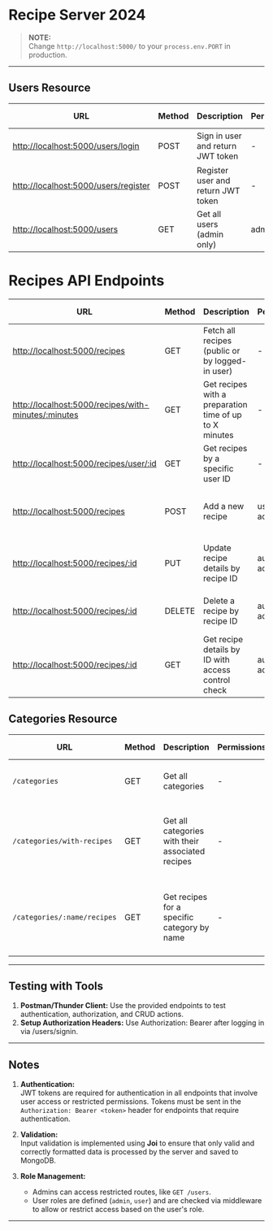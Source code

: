 # Recipe Server 2024

> **NOTE:**  
> Change `http://localhost:5000/` to your `process.env.PORT` in production.

---

## Users Resource

| URL                                  | Method | Description                     | Permissions           | Parameters | Optional Parameters | Body                                                                 | Headers                              | Returns                                                                                  | Status Codes |
|--------------------------------------|--------|---------------------------------|---------------------|------------|--------------------|----------------------------------------------------------------------|--------------------------------------|------------------------------------------------------------------------------------------|--------------|
| [http://localhost:5000/users/login](http://localhost:5000/users/login) | POST   | Sign in user and return JWT token | -                   | -          | -                  | `{ "email": "user@example.com", "password": "yourpassword" }`        | -                                    | `{ "token": "JWT token", "name": "User Name" }`                                        | 200, 401     |
| [http://localhost:5000/users/register](http://localhost:5000/users/register) | POST   | Register user and return JWT token | -                   | -          | -                  | `{ "name": "John", "email": "john@example.com", "password": "yourpassword" }` | -                                    | `{ "message": "User registered successfully" }`                                      | 201, 400     |
| [http://localhost:5000/users](http://localhost:5000/users) | GET    | Get all users (admin only)      | admin               | -          | -                  | -                                                                    | `Authorization: Bearer <token>`      | `{ "users": [ { "name": "John Doe", "email": "john@example.com" } ] }`              | 200, 403     |


# Recipes API Endpoints

| URL                                                                                      | Method | Description                                         | Permissions           | Parameters        | Optional Parameters | Body                                                                                          | Headers                              | Returns                                                                                  | Status Codes |
|------------------------------------------------------------------------------------------|--------|-----------------------------------------------------|---------------------|------------------|--------------------|-----------------------------------------------------------------------------------------------|--------------------------------------|------------------------------------------------------------------------------------------|--------------|
| [http://localhost:5000/recipes](http://localhost:5000/recipes)                       | GET    | Fetch all recipes (public or by logged-in user)      | -                   | -                | ?query=<search_term> | -                                                                                         | -                                    | `{ "recipes": [ { "name": "Chocolate Cake" } ] }`                                      | 200          |
| [http://localhost:5000/recipes/with-minutes/:minutes](http://localhost:5000/recipes/with-minutes/:minutes) | GET    | Get recipes with a preparation time of up to X minutes | -                   | `:minutes`       | -                  | -                                                                                         | -                                    | `{ "recipes": [ { "name": "Chocolate Cake" } ] }`                                      | 200          |
| [http://localhost:5000/recipes/user/:id](http://localhost:5000/recipes/user/:id)      | GET    | Get recipes by a specific user ID                 | -                   | `:id`            | -                  | -                                                                                         | -                                    | `{ "recipes": [ { "name": "Recipe 1" } ] }`                                           | 200          |
| [http://localhost:5000/recipes](http://localhost:5000/recipes)                       | POST   | Add a new recipe                                   | user or admin only  | -                | -                  | `{ "name": "Recipe Name", "description": "Recipe instructions" }`                          | `Authorization: Bearer <token>`      | `{ "message": "Recipe added successfully" }`                                         | 201, 403     |
| [http://localhost:5000/recipes/:id](http://localhost:5000/recipes/:id)                | PUT    | Update recipe details by recipe ID                | author or admin only | `:id`            | -                  | `{ "name": "Updated Recipe Name", "description": "Updated description" }`                 | `Authorization: Bearer <token>`      | `{ "message": "Recipe updated successfully" }`                                       | 200, 403     |
| [http://localhost:5000/recipes/:id](http://localhost:5000/recipes/:id)                | DELETE | Delete a recipe by recipe ID                      | author or admin only | `:id`            | -                  | -                                                                                         | `Authorization: Bearer <token>`      | `{ "message": "Recipe deleted successfully" }`                                       | 204, 403     |
| [http://localhost:5000/recipes/:id](http://localhost:5000/recipes/:id)                | GET    | Get recipe details by ID with access control check | author or admin only | `:id`            | -                  | -                                                                                         | `Authorization: Bearer <token>`      | `{ "recipe": { "name": "Chocolate Cake" } }`                                        | 200          |


## Categories Resource

| URL                                      | Method | Description                                 | Permissions | Parameters   | Optional Parameters | Body | Headers | Returns                                                                                  | Status Codes |
|------------------------------------------|--------|---------------------------------------------|-------------|--------------|--------------------|-------|---------|------------------------------------------------------------------------------------------|--------------|
| `/categories`                             | GET    | Get all categories                         | -           | -            | -                  | -     | -       | `{ "categories": [ { "name": "Desserts" } ] }`                                        | 200          |
| `/categories/with-recipes`                | GET    | Get all categories with their associated recipes | -       | -            | -                  | -     | -       | `{ "categories": [ { "name": "Desserts", "recipes": [ { "name": "Chocolate Cake" } ] } ] }` | 200          |
| `/categories/:name/recipes`               | GET    | Get recipes for a specific category by name | -           | `:name`      | -                  | -     | -       | `{ "categories": [ { "name": "Desserts", "recipes": [ { "name": "Chocolate Cake" } ] } ] }` | 200          |

---

## Testing with Tools

1. **Postman/Thunder Client:** Use the provided endpoints to test authentication, authorization, and CRUD actions.
2. **Setup Authorization Headers:** Use Authorization: Bearer <token> after logging in via /users/signin.

---

## Notes

1. **Authentication:**  
   JWT tokens are required for authentication in all endpoints that involve user access or restricted permissions. Tokens must be sent in the `Authorization: Bearer <token>` header for endpoints that require authentication.

2. **Validation:**  
   Input validation is implemented using **Joi** to ensure that only valid and correctly formatted data is processed by the server and saved to MongoDB.

3. **Role Management:**  
   - Admins can access restricted routes, like `GET /users`.  
   - User roles are defined (`admin`, `user`) and are checked via middleware to allow or restrict access based on the user's role.

---